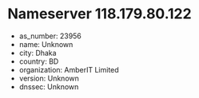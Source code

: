 # Nameserver 118.179.80.122

* as_number: 23956
* name: Unknown
* city: Dhaka
* country: BD
* organization: AmberIT Limited
* version: Unknown
* dnssec: Unknown
